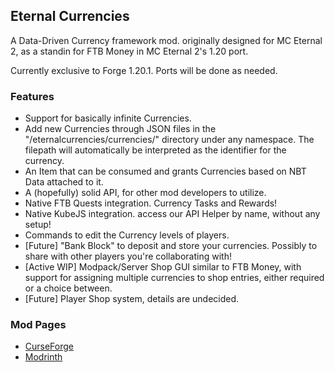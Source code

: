 ## Eternal Currencies

A Data-Driven Currency framework mod. originally designed for MC Eternal 2, as a standin for FTB Money in MC Eternal 2's 1.20 port.

Currently exclusive to Forge 1.20.1. Ports will be done as needed.


### Features
- Support for basically infinite Currencies.
- Add new Currencies through JSON files in the "/eternalcurrencies/currencies/" directory under any namespace. The filepath will automatically be interpreted as the identifier for the currency.
- An Item that can be consumed and grants Currencies based on NBT Data attached to it.
- A (hopefully) solid API, for other mod developers to utilize.
- Native FTB Quests integration. Currency Tasks and Rewards!
- Native KubeJS integration. access our API Helper by name, without any setup!
- Commands to edit the Currency levels of players.
- [Future] "Bank Block" to deposit and store your currencies. Possibly to share with other players you're collaborating with!
- [Active WIP] Modpack/Server Shop GUI similar to FTB Money, with support for assigning multiple currencies to shop entries, either required or a choice between.
- [Future] Player Shop system, details are undecided.


### Mod Pages
- [CurseForge]()
- [Modrinth]()